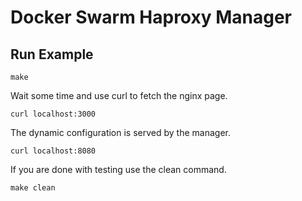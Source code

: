 # Docker Swarm Haproxy Manager

## Run Example

```shell
make
```

Wait some time and use curl to fetch the nginx page.

```shell
curl localhost:3000
```

The dynamic configuration is served by the manager.

```shell
curl localhost:8080
```

If you are done with testing use the clean command.

```shell
make clean
```
